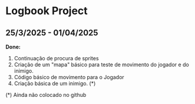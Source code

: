 # Logbook Project

## 25/3/2025 - 01/04/2025
**Done:**
1. Continuação de procura de sprites
2. Criação de um "mapa" básico para teste de movimento do jogador e do inimigo.
3. Código básico de movimento para o Jogador
4. Criação básica de um inimigo. (*)

(*) Ainda não colocado no github